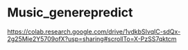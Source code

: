 # Music_generepredict
https://colab.research.google.com/drive/1vdkbSIvqIC-sdQx-2g25Mie2Y5709ofX?usp=sharing#scrollTo=X-PzSS7qktcm
